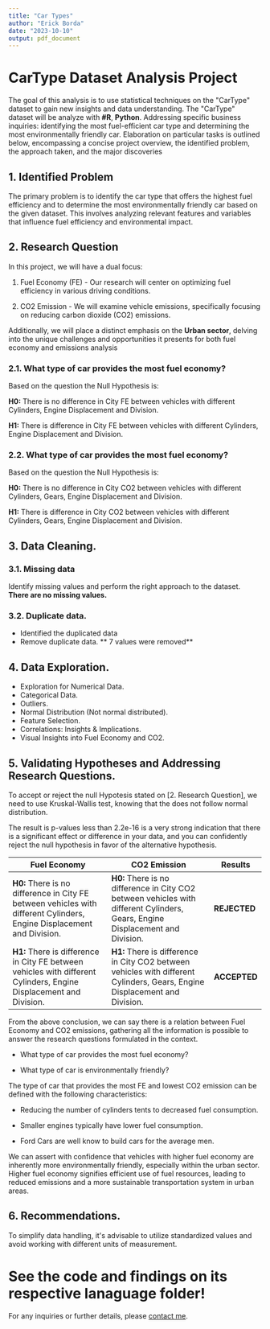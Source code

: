 ```yaml
---
title: "Car Types"
author: "Erick Borda"
date: "2023-10-10"
output: pdf_document
---
```


# CarType Dataset Analysis Project

The goal of this analysis is to use statistical techniques on the "CarType" dataset to gain new insights and data understanding. The "CarType" dataset will be analyze with **#R**, **Python**. Addressing specific business inquiries: identifying the most fuel-efficient car type and determining the most environmentally friendly car. Elaboration on particular tasks is outlined below, encompassing a concise project overview, the identified problem, the approach taken, and the major discoveries

## 1. Identified Problem

The primary problem is to identify the car type that offers the highest fuel efficiency and to determine the most environmentally friendly car based on the given dataset. This involves analyzing relevant features and variables that influence fuel efficiency and environmental impact.

## 2. Research Question

In this project, we will have a dual focus:

1.  Fuel Economy (FE) - Our research will center on optimizing fuel efficiency in various driving conditions.

2.  CO2 Emission - We will examine vehicle emissions, specifically focusing on reducing carbon dioxide (CO2) emissions.

Additionally, we will place a distinct emphasis on the **Urban sector**, delving into the unique challenges and opportunities it presents for both fuel economy and emissions analysis

### 2.1. What type of car provides the most fuel economy?

Based on the question the Null Hypothesis is:

**H0:** There is no difference in City FE between vehicles with different Cylinders, Engine Displacement and Division.

**H1:** There is difference in City FE between vehicles with different Cylinders, Engine Displacement and Division.

### 2.2. What type of car provides the most fuel economy?

Based on the question the Null Hypothesis is:

**H0:** There is no difference in City CO2 between vehicles with different Cylinders, Gears, Engine Displacement and Division.

**H1:** There is difference in City CO2 between vehicles with different Cylinders, Gears, Engine Displacement and Division.

## 3. Data Cleaning.
### 3.1. Missing data

Identify missing values and perform the right approach to the dataset.
**There are no missing values.**

### 3.2. Duplicate data.

* Identified the duplicated data
* Remove duplicate data.
** 7 values were removed**

## 4. Data Exploration.

* Exploration for Numerical Data.
* Categorical Data.
* Outliers.
* Normal Distribution (Not normal distributed).
* Feature Selection.
* Correlations: Insights & Implications.
* Visual Insights into Fuel Economy and CO2.

## 5. Validating Hypotheses and Addressing Research Questions.

To accept or reject the null Hypotesis stated on [2. Research Question], we need to use Kruskal-Wallis test, knowing that the does not follow normal distribution.

The result is p-values less than 2.2e-16 is a very strong indication that there is a significant effect or difference in your data, and you can confidently reject the null hypothesis in favor of the alternative hypothesis.

| Fuel Economy                                                                                                           | CO2 Emission                                                                                                                   | Results      |
|---------------------------|----------------------------|-----------------|
| **H0:** There is no difference in City FE between vehicles with different Cylinders, Engine Displacement and Division. | **H0:** There is no difference in City CO2 between vehicles with different Cylinders, Gears, Engine Displacement and Division. | **REJECTED** |
| **H1:** There is difference in City FE between vehicles with different Cylinders, Engine Displacement and Division.    | **H1:** There is difference in City CO2 between vehicles with different Cylinders, Gears, Engine Displacement and Division.    | **ACCEPTED** |

From the above conclusion, we can say there is a relation between Fuel Economy and CO2 emissions, gathering all the information is possible to answer the research questions formulated in the context.

-   What type of car provides the most fuel economy?

-   What type of car is environmentally friendly?

The type of car that provides the most FE and lowest CO2 emission can be defined with the following characteristics:

-   Reducing the number of cylinders tents to decreased fuel consumption.

-   Smaller engines typically have lower fuel consumption.

-   Ford Cars are well know to build cars for the average men.

We can assert with confidence that vehicles with higher fuel economy are inherently more environmentally friendly, especially within the urban sector. Higher fuel economy signifies efficient use of fuel resources, leading to reduced emissions and a more sustainable transportation system in urban areas.

## 6. Recommendations.

To simplify data handling, it's advisable to utilize standardized values and avoid working with different units of measurement.

# **See the code and findings on its respective lanaguage folder!**

For any inquiries or further details, please [contact me](mailto:erickborda96@.com).

